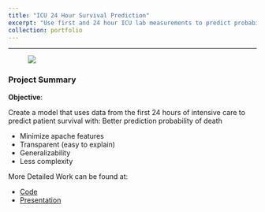 ```yaml
---
title: "ICU 24 Hour Survival Prediction"
excerpt: "Use first and 24 hour ICU lab measurements to predict probability of survival rate <br/><img src='/images/500x300.png'>"
collection: portfolio
---
```


---
<figure class="aligncenter">
    <img src="https://storage.googleapis.com/kaggle-competitions/kaggle/17807/logos/header.png?t=2020-02-19-00-54-26" />
</figure>

### Project Summary

**Objective**:

Create a model that uses data from the first 24 hours of intensive care to predict patient survival with:  Better prediction probability of death
  - Minimize apache features 
  - Transparent (easy to explain)
  - Generalizability
  - Less complexity

More Detailed Work can be found at:
  - <a href="https://github.com/yuling0330/icu_24hour_survival_analysis/tree/master/notebook" title="Title">Code</a>
  - <a href="https://github.com/yuling0330/icu_24hour_survival_analysis/blob/master/presentation/Final_Project_Presentation.pdf" title="Title">Presentation</a>
